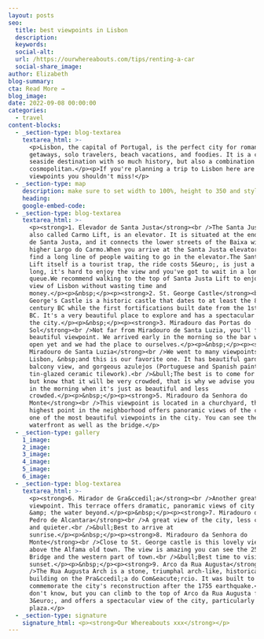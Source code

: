 ```yaml
---
layout: posts
seo:
  title: best viewpoints in Lisbon
  description:
  keywords:
  social-alt:
  url: /https://ourwhereabouts.com/tips/renting-a-car
  social-share_image:
author: Elizabeth
blog-summary:
cta: Read More →
blog_image:
date: 2022-09-08 00:00:00
categories:
  - travel
content-blocks:
  - _section-type: blog-textarea
    textarea_html: >-
      <p>Lisbon, the capital of Portugal, is the perfect city for romantic
      getaways, solo travelers, beach vacations, and foodies. It is a charming
      seaside destination with so much history, but also a combination of
      cosmopolitan.</p><p>If you're planning a trip to Lisbon here are some
      viewpoints you shouldn't miss!</p>
  - _section-type: map
    description: make sure to set width to 100%, height to 350 and style to border 2
    heading:
    google-embed-code:
  - _section-type: blog-textarea
    textarea_html: >-
      <p><strong>1. Elevador de Santa Justa</strong><br />The Santa Justa Lift,
      also called Carmo Lift, is an elevator. It is situated at the end of Rua
      de Santa Justa, and it connects the lower streets of the Baixa with the
      higher Largo do Carmo.When you arrive at the Santa Justa elevator you'll
      find a long line of people waiting to go in the elevator.The Santa Justa
      Lift itself is a tourist trap, the ride costs 5&euro;, is just a minute
      long, it's hard to enjoy the view and you've got to wait in a long
      queue.We recommend walking to the top of Santa Justa Lift to enjoy the
      view of Lisbon without wasting time and
      money.</p><p>&nbsp;</p><p><strong>2. St. George Castle</strong><br />Saint
      George's Castle is a historic castle that dates to at least the 8th
      century BC while the first fortifications built date from the 1st century
      BC. It's a very beautiful place to explore and has a spectacular view of
      the city.</p><p>&nbsp;</p><p><strong>3. Miradouro das Portas do
      Sol</strong><br />Not far from Miradouro de Santa Luzia, you'll find this
      beautiful viewpoint. We arrived early in the morning so the bar wasn't
      open yet and we had the place to ourselves.</p><p>&nbsp;</p><p><strong>4.
      Miradouro de Santa Luzia</strong><br />We went to many viewpoints in
      Lisbon, &nbsp;and this is our favorite one. It has beautiful gardens and
      balcony view, and gorgeous azulejos (Portuguese and Spanish painted
      tin-glazed ceramic tilework).<br />&bull;The best is to come for sunset
      but know that it will be very crowded, that is why we advise you to visit
      in the morning when it's just as beautiful and less
      crowded.​​​​​​</p><p>&nbsp;</p><p><strong>5. Miradouro da Senhora do
      Monte</strong><br />This viewpoint is located in a churchyard, this
      highest point in the neighborhood offers panoramic views of the city. It's
      one of the most beautiful viewpoints in the city. You can see the entire
      waterfront as well as the bridge.</p>
  - _section-type: gallery
    1_image:
    2_image:
    3_image:
    4_image:
    5_image:
    6_image:
  - _section-type: blog-textarea
    textarea_html: >-
      <p><strong>6. Mirador de Gra&ccedil;a</strong><br />Another great
      viewpoint. This terrace offers dramatic, panoramic views of city rooftops
      &amp; the water beyond.</p><p>&nbsp;</p><p><strong>7. Miradouro de Sao
      Pedro de Alcantara</strong><br />A great view of the city, less crowded
      and quieter.<br />&bull;Best to arrive at
      sunrise.</p><p>&nbsp;</p><p><strong>8. Miradouro da Senhora do
      Monte</strong><br />Close to St. George castle is this lovely viewpoint
      above the Alfama old town. The view is amazing you can see the 25 Abril
      Bridge and the western part of town.<br />&bull;Best time to visit is for
      sunset.</p><p>&nbsp;</p><p><strong>9. Arco da Rua Augusta</strong><br
      />The Rua Augusta Arch is a stone, triumphal arch-like, historical
      building on the Pra&ccedil;a do Com&eacute;rcio. It was built to
      commemorate the city's reconstruction after the 1755 earthquake.<br />Many
      don't know, but you can climb to the top of Arco da Rua Augusta for
      3&euro;, and offers a spectacular view of the city, particularly the
      plaza.</p>
  - _section-type: signature
    signature_html: <p><strong>Our Whereabouts xxx</strong></p>
---
```

